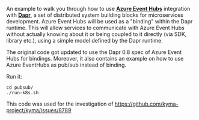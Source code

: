 An example to walk you through how to use [**Azure Event Hubs**](https://azure.microsoft.com/services/event-hubs/?WT.mc_id=devto-blog-abhishgu) integration with [**Dapr**](https://dapr.io/), a set of distributed system building blocks for microservices development. Azure Event Hubs will be used as a "binding" within the Dapr runtime. This will allow services to communicate with Azure Event Hubs without actually knowing about it or being coupled to it directly (via SDK, library etc.), using a simple model defined by the Dapr runtime.

The original code got updated to use the Dapr 0.8 spec of Azure Event Hubs for bindings.
Moreover, it also contains an example on how to use Azure EventHubs as pub/sub instead of binding.

Run it:

```
cd pubsub/
./run-k8s.sh
```

This code was used for the investigation of https://github.com/kyma-project/kyma/issues/8789